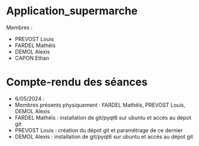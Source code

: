 # Application_supermarche

Membres :
- PREVOST Louis
- FARDEL Mathéïs
- DEMOL Alexis
- CAPON Ethan


# Compte-rendu des séances

- 6/05/2024 :
- Membres présents physiquement : FARDEL Mathéïs, PREVOST Louis, DEMOL Alexis
- FARDEL Mathéïs : installation de git/pyqt6 sur ubuntu et accès au dépot git
- PREVOST Louis : création du dépot git et paramétrage de ce dernier
- DEMOL Alexis : installation de git/pyqt6 sur ubuntu et accès au dépot git
